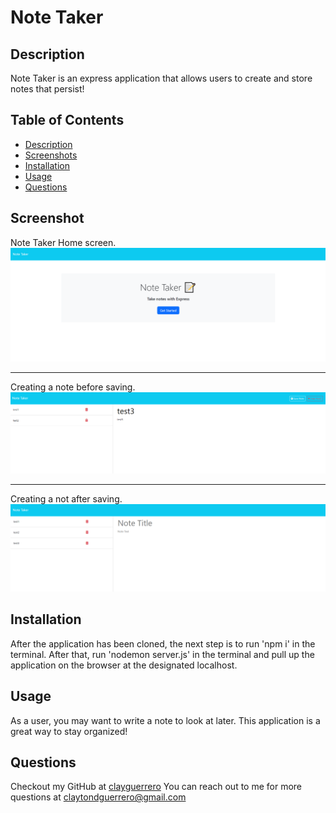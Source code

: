 # Note Taker

  ## Description
  Note Taker is an express application that allows users to create and store notes that persist!


  ## Table of Contents
  - [Description](#Description)
  - [Screenshots](#Screenshots)
  - [Installation](#Installation)
  - [Usage](#Usage)
  - [Questions](#Questions)

  ## Screenshot
  Note Taker Home screen.
  ![HomeScreen](./images/noteTakerStart.PNG)

  ---
  Creating a note before saving.
  ![Before Save](./images/noteTakerBeforeSave.PNG)

  ---
  Creating a not after saving.
  ![After Save](./images/noteTakerAfterSave.PNG)

  ## Installation
  After the application has been cloned, the next step is to run 'npm i' in the terminal. After that, run 'nodemon server.js' in the terminal and pull up the application on the browser at the designated localhost.

  ## Usage
  As a user, you may want to write a note to look at later. This application is a great way to stay organized!

  ## Questions
  Checkout my GitHub at [clayguerrero](https://github.com/clayguerrero)
  You can reach out to me for more questions at claytondguerrero@gmail.com
